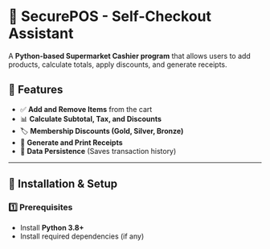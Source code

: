 # 🛒 SecurePOS - Self-Checkout Assistant  

A **Python-based Supermarket Cashier program** that allows users to add products, calculate totals, apply discounts, and generate receipts.  

## 📌 Features  
- ✅ **Add and Remove Items** from the cart  
- 📊 **Calculate Subtotal, Tax, and Discounts**  
- 🏷 **Membership Discounts (Gold, Silver, Bronze)**  
- 📄 **Generate and Print Receipts**  
- 📂 **Data Persistence** (Saves transaction history)  

---

## 🚀 Installation & Setup  
### **1️⃣ Prerequisites**  
- Install **Python 3.8+**  
- Install required dependencies (if any)
  
